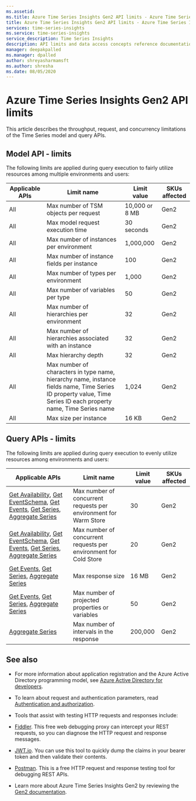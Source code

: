 ```yaml
---
ms.assetid:
ms.title: Azure Time Series Insights Gen2 API limits - Azure Time Series Insights Gen2 | Microsoft Docs
title: Azure Time Series Insights Gen2 API limits - Azure Time Series Insights Gen2 | Microsoft Docs
services: time-series-insights
ms.service: time-series-insights
service_description: Time Series Insights
description: API limits and data access concepts reference documentation for Azure Time Series Insights Gen2.
manager: deepakpalled
ms.manager: dpalled
author: shreyasharmamsft
ms.author: shresha
ms.date: 08/05/2020
---
```


# Azure Time Series Insights Gen2 API limits

This article describes the throughput, request, and concurrency limitations of the Time Series model and query APIs.

## Model API - limits

The following limits are applied during query execution to fairly utilize resources among multiple environments and users:

| Applicable APIs | Limit name | Limit value | SKUs affected |
|-|-|-|-|
| All | Max number of TSM objects per request | 10,000 or 8 MB | Gen2 |
| All | Max model request execution time | 30 seconds | Gen2 |
| All | Max number of instances per environment | 1,000,000 | Gen2 |
| All | Max number of instance fields per instance | 100 | Gen2 |
| All | Max number of types per environment | 1,000 | Gen2 |
| All | Max number of variables per type | 50 | Gen2 |
| All | Max number of hierarchies per environment | 32 | Gen2 |
| All | Max number of hierarchies associated with an instance | 32 | Gen2 |
| All | Max hierarchy depth | 32 | Gen2 |
| All | Max number of characters in type name, hierarchy name, instance fields name, Time Series ID property value, Time Series ID each property name, Time Series name | 1,024 | Gen2 |
| All | Max size per instance | 16 KB | Gen2 |

## Query APIs - limits

The following limits are applied during query execution to evenly utilize resources among environments and users:

| Applicable APIs | Limit name | Limit value | SKUs affected |
|-|-|-|-|
| [Get Availability](https://docs.microsoft.com/rest/api/time-series-insights/dataaccessgen2/query/getavailability), [Get EventSchema](https://docs.microsoft.com/rest/api/time-series-insights/dataaccessgen2/query/geteventschema), [Get Events](https://docs.microsoft.com/rest/api/time-series-insights/dataaccessgen2/query/execute#getevents), [Get Series](https://docs.microsoft.com/rest/api/time-series-insights/dataaccessgen2/query/execute#getseries), [Aggregate Series](https://docs.microsoft.com/rest/api/time-series-insights/dataaccessgen2/query/execute#aggregateseries) | Max number of concurrent requests per environment for Warm Store | 30 | Gen2 |
| [Get Availability](https://docs.microsoft.com/rest/api/time-series-insights/dataaccessgen2/query/getavailability), [Get EventSchema](https://docs.microsoft.com/rest/api/time-series-insights/dataaccessgen2/query/geteventschema), [Get Events](https://docs.microsoft.com/rest/api/time-series-insights/dataaccessgen2/query/execute#getevents), [Get Series](https://docs.microsoft.com/rest/api/time-series-insights/dataaccessgen2/query/execute#getseries), [Aggregate Series](https://docs.microsoft.com/rest/api/time-series-insights/dataaccessgen2/query/execute#aggregateseries) | Max number of concurrent requests per environment for Cold Store | 20 | Gen2 |
| [Get Events](https://docs.microsoft.com/rest/api/time-series-insights/dataaccessgen2/query/execute#getevents), [Get Series](https://docs.microsoft.com/rest/api/time-series-insights/dataaccessgen2/query/execute#getseries), [Aggregate Series](https://docs.microsoft.com/rest/api/time-series-insights/dataaccessgen2/query/execute#aggregateseries) | Max response size | 16 MB | Gen2 |
| [Get Events](https://docs.microsoft.com/rest/api/time-series-insights/dataaccessgen2/query/execute#getevents), [Get Series](https://docs.microsoft.com/rest/api/time-series-insights/dataaccessgen2/query/execute#getseries), [Aggregate Series](https://docs.microsoft.com/rest/api/time-series-insights/dataaccessgen2/query/execute#aggregateseries) | Max number of projected properties or variables | 50 | Gen2 |
| [Aggregate Series](https://docs.microsoft.com/rest/api/time-series-insights/dataaccessgen2/query/execute#aggregateseries) | Max number of intervals in the response | 200,000 | Gen2 |

## See also

* For more information about application registration and the Azure Active Directory programming model, see [Azure Active Directory for developers](https://docs.microsoft.com/azure/active-directory/develop/active-directory-developers-guide).

* To learn about request and authentication parameters, read [Authentication and authorization](https://docs.microsoft.com/azure/time-series-insights/time-series-insights-authentication-and-authorization).

* Tools that assist with testing HTTP requests and responses include:

* [Fiddler](https://www.telerik.com/fiddler). This free web debugging proxy can intercept your REST requests, so you can diagnose the HTTP request and response messages.
* [JWT.io](https://jwt.io/). You can use this tool to quickly dump the claims in your bearer token and then validate their contents.
* [Postman](https://www.getpostman.com/). This is a free HTTP request and response testing tool for debugging REST APIs.

* Learn more about Azure Time Series Insights Gen2 by reviewing the [Gen2 documentation](https://docs.microsoft.com/azure/time-series-insights/time-series-insights-update-overview).
